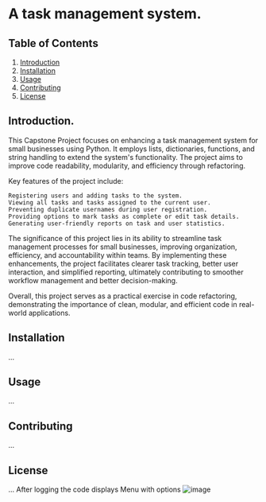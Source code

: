 # A task management system.
## Table of Contents

1. [Introduction](#introduction)
2. [Installation](#installation)
3. [Usage](#usage)
4. [Contributing](#contributing)
5. [License](#license)


## Introduction. 
This Capstone Project focuses on enhancing a task management system for small businesses using Python. It employs lists, dictionaries, functions, and string handling to extend the system's functionality. The project aims to improve code readability, modularity, and efficiency through refactoring.

Key features of the project include:

    Registering users and adding tasks to the system.
    Viewing all tasks and tasks assigned to the current user.
    Preventing duplicate usernames during user registration.
    Providing options to mark tasks as complete or edit task details.
    Generating user-friendly reports on task and user statistics.

The significance of this project lies in its ability to streamline task management processes for small businesses, improving organization, efficiency, and accountability within teams. By implementing these enhancements, the project facilitates clearer task tracking, better user interaction, and simplified reporting, ultimately contributing to smoother workflow management and better decision-making.

Overall, this project serves as a practical exercise in code refactoring, demonstrating the importance of clean, modular, and efficient code in real-world applications.

## Installation
...
## Usage
...
## Contributing
...
## License
...
After logging the code displays Menu with options
![image](https://github.com/OV23100009894/finalCapstone/assets/154207040/cda223cb-7dd9-4fb7-877d-324400f86e28)



